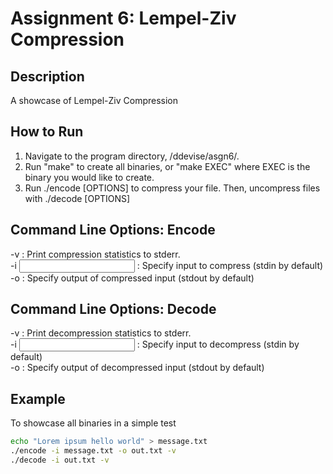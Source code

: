 # Assignment 6: Lempel-Ziv Compression

## Description
A showcase of Lempel-Ziv Compression

## How to Run
1. Navigate to the program directory, /ddevise/asgn6/.
2. Run "make" to create all binaries, or "make EXEC" where EXEC is the binary you would like to create.
3. Run ./encode [OPTIONS] to compress your file. Then, uncompress files with ./decode [OPTIONS]

## Command Line Options: Encode
-v : Print compression statistics to stderr.  
-i <input> : Specify input to compress (stdin by default)  
-o <output> : Specify output of compressed input (stdout by default)  

## Command Line Options: Decode
-v : Print decompression statistics to stderr.  
-i <input> : Specify input to decompress (stdin by default)  
-o <output> : Specify output of decompressed input (stdout by default)  

## Example
To showcase all binaries in a simple test
```sh
echo "Lorem ipsum hello world" > message.txt
./encode -i message.txt -o out.txt -v
./decode -i out.txt -v
```
